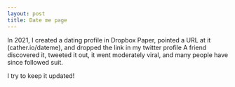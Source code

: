 ```yaml
---
layout: post
title: Date me page
---
```


In 2021, I created a dating profile in Dropbox Paper, pointed a URL at it (cather.io/dateme), and dropped the link in my twitter profile
A friend discovered it, tweeted it out, it went moderately viral, and many people have since followed suit.

I try to keep it updated!
